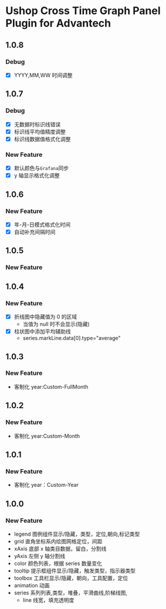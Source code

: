 # Ushop Cross Time Graph Panel Plugin for Advantech

## 1.0.8

### Debug

- [x] YYYY,MM,WW 时间调整

## 1.0.7

### Debug

- [x] 无数据时标识线错误
- [x] 标识线平均值精度调整
- [x] 标识线数据值格式化调整

### New Feature

- [x] 默认颜色与`Grafana`同步
- [x] y 轴显示格式化调整

## 1.0.6

### New Feature

- [x] 年-月-日模式格式化时间
- [x] 自动补充间隔时间

## 1.0.5

### New Feature

## 1.0.4

### New Feature

- [x] 折线图中隐藏值为 0 的区域
  - 当值为 null 时不会显示(隐藏)
- [x] 柱状图中添加平均辅助线
  - series.markLine.data[0].type="average"

## 1.0.3

### New Feature

- 客制化 year:Custom-FullMonth

## 1.0.2

### New Feature

- 客制化 year:Custom-Month

## 1.0.1

### New Feature

- 客制化 year：Custom-Year

## 1.0.0

### New Feature

- legend 图例组件显示/隐藏，类型，定位,朝向,标记类型
- grid 直角坐标系内绘图网格定位，间距
- xAxis 底部 x 轴类目数据，留白，分割线
- yAxis 左侧 y 轴分割线
- color 颜色列表，根据 series 数量变化
- tooltip 提示框组件显示/隐藏，触发类型，指示器类型
- toolbox 工具栏显示/隐藏，朝向，工具配置，定位
- animation 动画
- series 系列列表,类型，堆叠，平滑曲线,阶梯线图,
  - line 线宽，填充透明度
